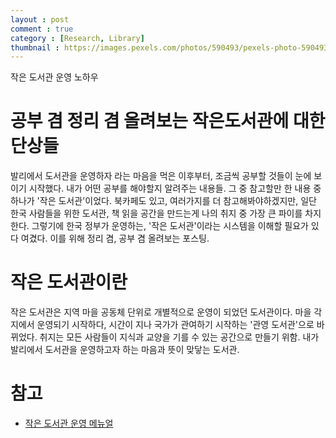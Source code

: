 ```yaml
---
layout : post
comment : true
category : [Research, Library]
thumbnail : https://images.pexels.com/photos/590493/pexels-photo-590493.jpeg?auto=compress&cs=tinysrgb&dpr=2&h=650&w=940
---
```

작은 도서관 운영 노하우

# 공부 겸 정리 겸 올려보는 작은도서관에 대한 단상들

발리에서 도서관을 운영하자 라는 마음을 먹은 이후부터, 조금씩 공부할 것들이 눈에 보이기 시작했다.
내가 어떤 공부를 해야할지 알려주는 내용들. 그 중 참고할만 한 내용 중 하나가 '작은 도서관'이었다.
북카페도 있고, 여러가지를 더 참고해봐야하겠지만, 일단 한국 사람들을 위한 도서관, 책 읽을 공간을 만드는게 나의 취지 중 가장 큰 파이를 차지한다.
그렇기에 한국 정부가 운영하는, '작은 도서관'이라는 시스템을 이해할 필요가 있다 여겼다.
이를 위해 정리 겸, 공부 겸 올려보는 포스팅.

# 작은 도서관이란

작은 도서관은 지역 마을 공동체 단위로 개별적으로 운영이 되었던 도서관이다. 마을 각지에서 운영되기 시작하다, 시간이 지나 국가가 관여하기 시작하는 '관영 도서관'으로 바뀌었다. 취지는 
모든 사람들이 지식과 교양을 기를 수 있는 공간으로 만들기 위함. 내가 발리에서 도서관을 운영하고자 하는 마음과 뜻이 맞닿는 도서관.

# 참고 

- [작은 도서관 운영 메뉴얼](http://www.smalllibrary.org/contents/2015/11/25/ab1f2cb6-710e-4e39-855b-7400ec6de5d3.pdf)
